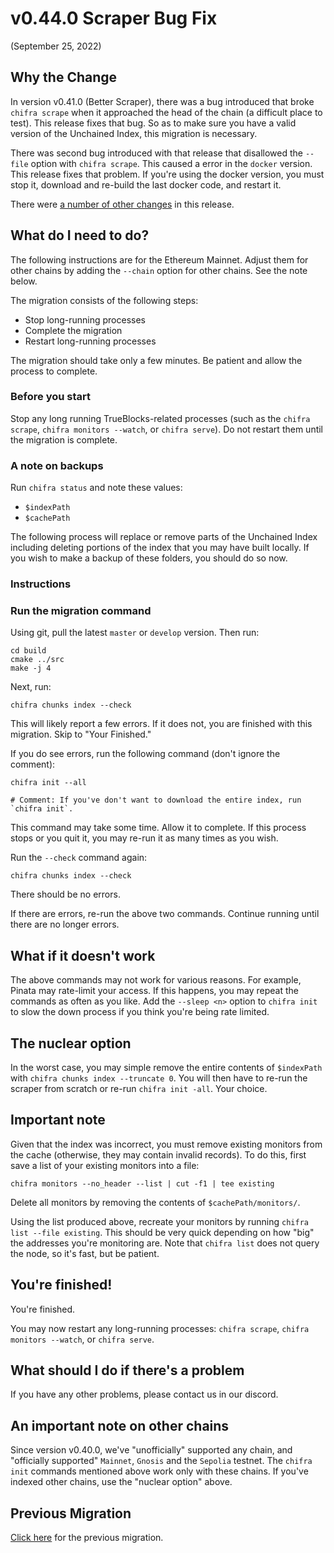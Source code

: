 # v0.44.0 Scraper Bug Fix

(September 25, 2022)

## Why the Change

In version v0.41.0 (Better Scraper), there was a bug introduced that broke `chifra scrape` when it approached the head of the chain (a difficult place to test). This release fixes that bug. So as to make sure you have a valid version of the Unchained Index, this migration is necessary.

There was second bug introduced with that release that disallowed the `--file` option with `chifra scrape`. This caused a error in the `docker` version. This release fixes that problem. If you're using the docker version, you must stop it, download and re-build the last docker code, and restart it.

There were [a number of other changes](../../../CHANGES.md) in this release.

## What do I need to do?

The following instructions are for the Ethereum Mainnet. Adjust them for other chains by adding the `--chain` option for other chains. See the note below.

The migration consists of the following steps:

- Stop long-running processes
- Complete the migration
- Restart long-running processes

The migration should take only a few minutes. Be patient and allow the process to complete.

### Before you start

Stop any long running TrueBlocks-related processes (such as the `chifra scrape`, `chifra monitors --watch`, or `chifra serve`). Do not restart them until the  migration is complete.

### A note on backups

Run `chifra status` and note these values:

- `$indexPath`
- `$cachePath`

The following process will replace or remove parts of the Unchained Index including deleting portions of the index that you may have built locally. If you wish to make a backup of these folders, you should do so now.

### Instructions

### Run the migration command

Using git, pull the latest `master` or `develop` version. Then run:

```[bash]
cd build
cmake ../src
make -j 4
```

Next, run:

```[bash]
chifra chunks index --check
```

This will likely report a few errors. If it does not, you are finished with this migration. Skip to "Your Finished."

If you do see errors, run the following command (don't ignore the comment):

```[bash]
chifra init --all

# Comment: If you've don't want to download the entire index, run `chifra init`.
```

This command may take some time. Allow it to complete. If this process stops or you quit it, you may re-run it as many times as you wish.

Run the `--check` command again:

```[bash]
chifra chunks index --check
```

There should be no errors.

If there are errors, re-run the above two commands. Continue running until there are no longer errors.

## What if it doesn't work

The above commands may not work for various reasons. For example, Pinata may rate-limit your access. If this happens, you may repeat the commands as often as you like. Add the `--sleep <n>` option to `chifra init` to slow the down process if you think you're being rate limited.

## The nuclear option

In the worst case, you may simple remove the entire contents of `$indexPath` with `chifra chunks index --truncate 0`. You will then have to re-run the scraper from scratch or re-run `chifra init -all`. Your choice.

## Important note

Given that the index was incorrect, you must remove existing monitors from the cache (otherwise, they may contain invalid records). To do this, first save a list of your existing monitors into a file:

```[bash]
chifra monitors --no_header --list | cut -f1 | tee existing
```

Delete all monitors by removing the contents of `$cachePath/monitors/`.

Using the list produced above, recreate your monitors by running `chifra list --file existing`. This should be very quick depending on how "big" the addresses you're monitoring are. Note that `chifra list` does not query the node, so it's fast, but be patient.

## You're finished!

You're finished.

You may now restart any long-running processes: `chifra scrape`, `chifra monitors --watch`, or `chifra serve`.

## What should I do if there's a problem

If you have any other problems, please contact us in our discord.

## An important note on other chains

Since version v0.40.0, we've "unofficially" supported any chain, and "officially supported" `Mainnet`, `Gnosis` and the `Sepolia` testnet. The `chifra init` commands mentioned above work only with these chains. If you've indexed other chains, use the "nuclear option" above.

## Previous Migration

[Click here](./README-v0.40.0.md) for the previous migration.
